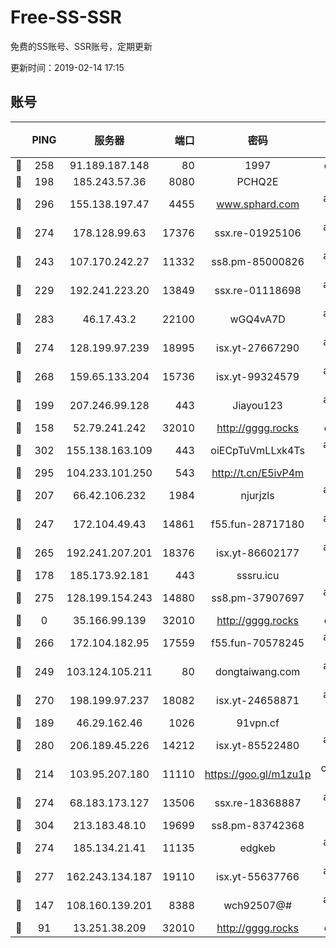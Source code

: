# Free-SS-SSR

免费的SS账号、SSR账号，定期更新

更新时间：2019-02-14 17:15

## 账号

||PING|服务器|端口|密码|加密方式|区域|VTUM|
|:----:|:----:|:-----:|-----:|:----:|:----:|:----:|:----:|
|🙂|258|91.189.187.148|80|1997|chacha20|US|9↑/8↑/8↑/8↑|
|🙂|198|185.243.57.36|8080|PCHQ2E|rc4-md5|US|8↑/9↑/9↑/9↑|
|🙂|296|155.138.197.47|4455|www.sphard.com|aes-256-cfb|US|10↑/10↑/10↑/10↑|
|🙂|274|178.128.99.63|17376|ssx.re-01925106|aes-256-cfb|SG|10↑/10↑/10↑/10↑|
|🙂|243|107.170.242.27|11332|ss8.pm-85000826|aes-256-cfb|US|10↑/10↑/9↑/10↑|
|🙂|229|192.241.223.20|13849|ssx.re-01118698|aes-256-cfb|US|10↑/10↑/8↑/10↑|
|🙂|283|46.17.43.2|22100|wGQ4vA7D|aes-256-gcm|RU|6↑/10↑/10↑/10↑|
|🙂|274|128.199.97.239|18995|isx.yt-27667290|aes-256-cfb|SG|10↑/10↑/9↑/10↑|
|🙂|268|159.65.133.204|15736|isx.yt-99324579|aes-256-cfb|SG|10↑/10↑/10↑/10↑|
|🙁|199|207.246.99.128|443|Jiayou123|aes-256-cfb|US|10↑/10↑/10↑/8↑|
|🙂|158|52.79.241.242|32010|http://gggg.rocks|chacha20|KR|9↑/9↑/7↑/8↑|
|🙂|302|155.138.163.109|443|oiECpTuVmLLxk4Ts|aes-256-cfb|US|6↓/10↑/10↑/10↑|
|🙁|295|104.233.101.250|543|http://t.cn/E5ivP4m|rc4-md5|CA|8↓/10↑/10↑/10↑|
|🙂|207|66.42.106.232|1984|njurjzls|aes-256-cfb|US|10↑/10↑/10↑/10↑|
|🙂|247|172.104.49.43|14861|f55.fun-28717180|aes-256-cfb|SG|10↑/10↑/10↑/10↑|
|🙂|265|192.241.207.201|18376|isx.yt-86602177|aes-256-cfb|US|10↑/10↑/9↑/10↑|
|🙂|178|185.173.92.181|443|sssru.icu|rc4-md5|RU|10↑/10↑/9↑/10↑|
|🙂|275|128.199.154.243|14880|ss8.pm-37907697|aes-256-cfb|SG|6↑/7↑/5↑/7↑|
|🙁|0|35.166.99.139|32010|http://gggg.rocks|chacha20|US|9↑/9↑/9↑/9↑|
|🙂|266|172.104.182.95|17559|f55.fun-70578245|aes-256-cfb|SG|10↑/10↑/10↑/10↑|
|🙂|249|103.124.105.211|80|dongtaiwang.com|aes-256-cfb|US|10↑/10↑/10↑/10↑|
|🙂|270|198.199.97.237|18082|isx.yt-24658871|aes-256-cfb|US|10↑/10↑/8↑/10↑|
|🙂|189|46.29.162.46|1026|91vpn.cf|rc4-md5|RU|8↑/7↑/9↑/10↑|
|🙂|280|206.189.45.226|14212|isx.yt-85522480|aes-256-cfb|SG|10↑/10↑/8↑/10↑|
|🙂|214|103.95.207.180|11110|https://goo.gl/m1zu1p|chacha20-ietf|US|5↑/10↑/8↑/9↑|
|🙂|274|68.183.173.127|13506|ssx.re-18368887|aes-256-cfb|US|10↑/10↑/9↑/10↑|
|🙂|304|213.183.48.10|19699|ss8.pm-83742368|rc4-md5|RU|6↑/7↑/6↑/7↑|
|🙂|274|185.134.21.41|11135|edgkeb|aes-256-cfb|GB|10↑/10↑/10↑/10↑|
|🙂|277|162.243.134.187|19110|isx.yt-55637766|aes-256-cfb|US|10↑/10↑/9↑/10↑|
|🙂|147|108.160.139.201|8388|wch92507@#|aes-256-cfb|JP|8↑/10↑/10↑/10↑|
|🙂|91|13.251.38.209|32010|http://gggg.rocks|chacha20|SG|6↑/7↑/8↓/7↑|
